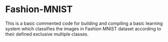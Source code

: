 # Fashion-MNIST
This is a basic commented code for building and compiling a basic learning system which classifies the images in Fashion MNIST dataset according to their defined exclusive multiple classes.
